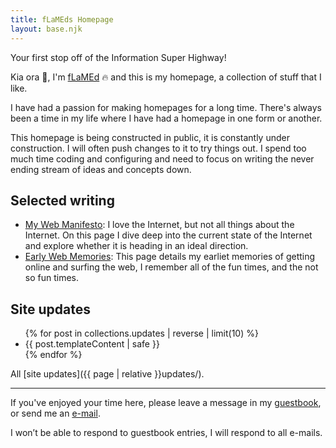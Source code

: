 ```yaml
---
title: fLaMEds Homepage
layout: base.njk
---
```


Your first stop off of the Information Super Highway!

Kia ora 👋, I'm [fLaMEd](about) 🔥 and this is my homepage, a collection of stuff that I like.

I have had a passion for making homepages for a long time. There's always been a time in my life where I have had a homepage in one form or another.

This homepage is being constructed in public, it is constantly under construction. I will often push changes to it to try things out. I spend too much time coding and configuring and need to focus on writing the never ending stream of ideas and concepts down.

## Selected writing

- [My Web Manifesto](manifesto): I love the Internet, but not all things about the Internet. On this page I dive deep into the current state of the Internet and explore whether it is heading in an ideal direction.
- [Early Web Memories](memories): This page details my earliet memories of getting online and surfing the web, I remember all of the fun times, and the not so fun times.

## Site updates

<ul class="updates">
{% for post in collections.updates | reverse | limit(10) %}
  <li>{{ post.templateContent | safe }}</li>
{% endfor %}
</ul>

All [site updates]({{ page | relative }}updates/).

---

If you've enjoyed your time here, please leave a message in my [guestbook](https://guestbook.flamedfury.com), or send me an [e-mail](mailto:flamed@flamedfury.com).

I won’t be able to respond to guestbook entries, I will respond to all e-mails.
